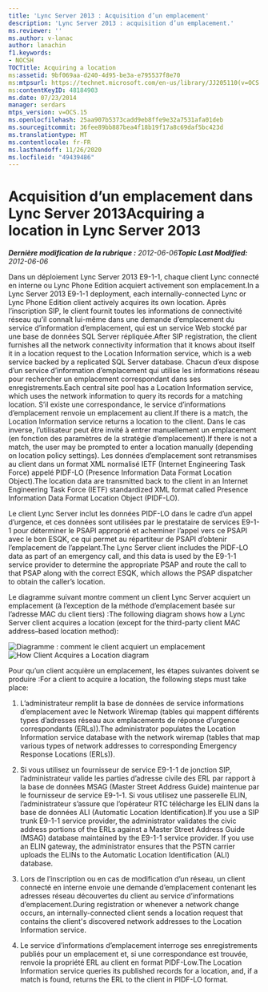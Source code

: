 ```yaml
---
title: 'Lync Server 2013 : Acquisition d’un emplacement'
description: 'Lync Server 2013 : acquisition d’un emplacement.'
ms.reviewer: ''
ms.author: v-lanac
author: lanachin
f1.keywords:
- NOCSH
TOCTitle: Acquiring a location
ms:assetid: 9bf069aa-d240-4d95-be3a-e795537f8e70
ms:mtpsurl: https://technet.microsoft.com/en-us/library/JJ205110(v=OCS.15)
ms:contentKeyID: 48184903
ms.date: 07/23/2014
manager: serdars
mtps_version: v=OCS.15
ms.openlocfilehash: 25aa907b5373cadd9eb8ffe9e32a7531afa01deb
ms.sourcegitcommit: 36fee89bb887bea4f18b19f17a8c69daf5bc423d
ms.translationtype: MT
ms.contentlocale: fr-FR
ms.lasthandoff: 11/26/2020
ms.locfileid: "49439486"
---
```

# <a name="acquiring-a-location-in-lync-server-2013"></a><span data-ttu-id="7ae39-103">Acquisition d’un emplacement dans Lync Server 2013</span><span class="sxs-lookup"><span data-stu-id="7ae39-103">Acquiring a location in Lync Server 2013</span></span>

<div data-xmlns="http://www.w3.org/1999/xhtml">

<div class="topic" data-xmlns="http://www.w3.org/1999/xhtml" data-msxsl="urn:schemas-microsoft-com:xslt" data-cs="https://msdn.microsoft.com/">

<div data-asp="https://msdn2.microsoft.com/asp">



</div>

<div id="mainSection">

<div id="mainBody"><span data-ttu-id="7ae39-104">

<span> </span></span><span class="sxs-lookup"><span data-stu-id="7ae39-104">

<span> </span></span></span>

<span data-ttu-id="7ae39-105">_**Dernière modification de la rubrique :** 2012-06-06_</span><span class="sxs-lookup"><span data-stu-id="7ae39-105">_**Topic Last Modified:** 2012-06-06_</span></span>

<span data-ttu-id="7ae39-106">Dans un déploiement Lync Server 2013 E9-1-1, chaque client Lync connecté en interne ou Lync Phone Edition acquiert activement son emplacement.</span><span class="sxs-lookup"><span data-stu-id="7ae39-106">In a Lync Server 2013 E9-1-1 deployment, each internally-connected Lync or Lync Phone Edition client actively acquires its own location.</span></span> <span data-ttu-id="7ae39-107">Après l’inscription SIP, le client fournit toutes les informations de connectivité réseau qu’il connaît lui-même dans une demande d’emplacement du service d’information d’emplacement, qui est un service Web stocké par une base de données SQL Server répliquée.</span><span class="sxs-lookup"><span data-stu-id="7ae39-107">After SIP registration, the client furnishes all the network connectivity information that it knows about itself it in a location request to the Location Information service, which is a web service backed by a replicated SQL Server database.</span></span> <span data-ttu-id="7ae39-108">Chacun d’eux dispose d’un service d’information d’emplacement qui utilise les informations réseau pour rechercher un emplacement correspondant dans ses enregistrements.</span><span class="sxs-lookup"><span data-stu-id="7ae39-108">Each central site pool has a Location Information service, which uses the network information to query its records for a matching location.</span></span> <span data-ttu-id="7ae39-109">S’il existe une correspondance, le service d’informations d’emplacement renvoie un emplacement au client.</span><span class="sxs-lookup"><span data-stu-id="7ae39-109">If there is a match, the Location Information service returns a location to the client.</span></span> <span data-ttu-id="7ae39-110">Dans le cas inverse, l’utilisateur peut être invité à entrer manuellement un emplacement (en fonction des paramètres de la stratégie d’emplacement).</span><span class="sxs-lookup"><span data-stu-id="7ae39-110">If there is not a match, the user may be prompted to enter a location manually (depending on location policy settings).</span></span> <span data-ttu-id="7ae39-111">Les données d’emplacement sont retransmises au client dans un format XML normalisé IETF (Internet Engineering Task Force) appelé PIDF-LO (Presence Information Data Format Location Object).</span><span class="sxs-lookup"><span data-stu-id="7ae39-111">The location data are transmitted back to the client in an Internet Engineering Task Force (IETF) standardized XML format called Presence Information Data Format Location Object (PIDF-LO).</span></span>

<span data-ttu-id="7ae39-112">Le client Lync Server inclut les données PIDF-LO dans le cadre d’un appel d’urgence, et ces données sont utilisées par le prestataire de services E9-1-1 pour déterminer le PSAPI approprié et acheminer l’appel vers ce PSAPI avec le bon ESQK, ce qui permet au répartiteur de PSAPI d’obtenir l’emplacement de l’appelant.</span><span class="sxs-lookup"><span data-stu-id="7ae39-112">The Lync Server client includes the PIDF-LO data as part of an emergency call, and this data is used by the E9-1-1 service provider to determine the appropriate PSAP and route the call to that PSAP along with the correct ESQK, which allows the PSAP dispatcher to obtain the caller’s location.</span></span>

<span data-ttu-id="7ae39-113">Le diagramme suivant montre comment un client Lync Server acquiert un emplacement (à l’exception de la méthode d’emplacement basée sur l’adresse MAC du client tiers) :</span><span class="sxs-lookup"><span data-stu-id="7ae39-113">The following diagram shows how a Lync Server client acquires a location (except for the third-party client MAC address–based location method):</span></span>

<span data-ttu-id="7ae39-114">![Diagramme : comment le client acquiert un emplacement](images/JJ205110.4438f5fc-f1b2-444b-8565-09035363ed43(OCS.15).jpg "Diagramme : comment le client acquiert un emplacement")</span><span class="sxs-lookup"><span data-stu-id="7ae39-114">![How Client Acquires a Location diagram](images/JJ205110.4438f5fc-f1b2-444b-8565-09035363ed43(OCS.15).jpg "How Client Acquires a Location diagram")</span></span>

<span data-ttu-id="7ae39-115">Pour qu’un client acquière un emplacement, les étapes suivantes doivent se produire :</span><span class="sxs-lookup"><span data-stu-id="7ae39-115">For a client to acquire a location, the following steps must take place:</span></span>

1.  <span data-ttu-id="7ae39-116">L’administrateur remplit la base de données de service informations d’emplacement avec le Network Wiremap (tables qui mappent différents types d’adresses réseau aux emplacements de réponse d’urgence correspondants (ERLs)).</span><span class="sxs-lookup"><span data-stu-id="7ae39-116">The administrator populates the Location Information service database with the network wiremap (tables that map various types of network addresses to corresponding Emergency Response Locations (ERLs)).</span></span>

2.  <span data-ttu-id="7ae39-p102">Si vous utilisez un fournisseur de service E9-1-1 de jonction SIP, l’administrateur valide les parties d’adresse civile des ERL par rapport à la base de données MSAG (Master Street Address Guide) maintenue par le fournisseur de service E9-1-1. Si vous utilisez une passerelle ELIN, l’administrateur s’assure que l’opérateur RTC télécharge les ELIN dans la base de données ALI (Automatic Location Identification).</span><span class="sxs-lookup"><span data-stu-id="7ae39-p102">If you use a SIP trunk E9-1-1 service provider, the administrator validates the civic address portions of the ERLs against a Master Street Address Guide (MSAG) database maintained by the E9-1-1 service provider. If you use an ELIN gateway, the administrator ensures that the PSTN carrier uploads the ELINs to the Automatic Location Identification (ALI) database.</span></span>

3.  <span data-ttu-id="7ae39-119">Lors de l’inscription ou en cas de modification d’un réseau, un client connecté en interne envoie une demande d’emplacement contenant les adresses réseau découvertes du client au service d’informations d’emplacement.</span><span class="sxs-lookup"><span data-stu-id="7ae39-119">During registration or whenever a network change occurs, an internally-connected client sends a location request that contains the client's discovered network addresses to the Location Information service.</span></span>

4.  <span data-ttu-id="7ae39-120">Le service d’informations d’emplacement interroge ses enregistrements publiés pour un emplacement et, si une correspondance est trouvée, renvoie la propriété ERL au client en format PIDF-Low.</span><span class="sxs-lookup"><span data-stu-id="7ae39-120">The Location Information service queries its published records for a location, and, if a match is found, returns the ERL to the client in PIDF-LO format.</span></span>

<span data-ttu-id="7ae39-121"></div>

<span> </span>

</div>

</div>

</span><span class="sxs-lookup"><span data-stu-id="7ae39-121"></div>

<span> </span>

</div>

</div>

</span></span></div>

